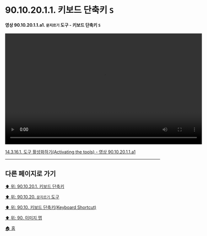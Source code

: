 # 90.10.20.1.1. 키보드 단축키 `S`

<a id="90-10-20-01-01-a1"></a>

#### 영상 90.10.20.1.1.a1. `문지르기` 도구 - 키보드 단축키 `S`
<video controls="controls" width="640" height="360" src="https://github.com/wonder13662/gimp/assets/15767104/e8ba903f-849a-4131-8198-3ded57cfbab9"></video>

[14.3.16.1. 도구 활성화하기(Activating the tools) - 영상 90.10.20.1.1.a1](./14-03-16-01-activating_the_tool.md#90-10-20-01-01-a1)

***

## 다른 페이지로 가기

[⬆️ 위: 90.10.20.1. 키보드 단축키](./90-10-20-01-00-keyboard_shortcut.md)

[⬆️ 위: 90.10.20. `문지르기` 도구](./90-10-20-00-smudge.md)

[⬆️ 위: 90.10. 키보드 단축키(Keyboard Shortcut)](./90-10-00-keyboard_shortcut.md)

[⬆️ 위: 90. 이미지 맵](./90-00-image-map.md)

[🏠 홈](./00-home.md)
